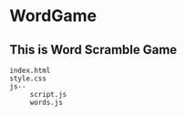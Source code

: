 # WordGame 
## This is Word Scramble Game
```
index.html
style.css
js--
     script.js
     words.js

```